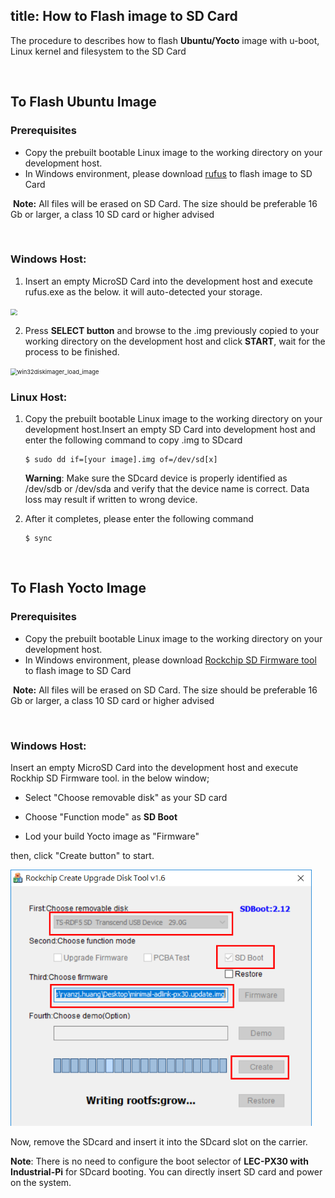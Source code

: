 title: How to Flash image to SD Card
---

The procedure to describes how to flash **Ubuntu/Yocto** image with u-boot, Linux kernel and filesystem to the SD Card



<br>

## To Flash Ubuntu Image

### Prerequisites

- Copy the prebuilt bootable Linux image to the working directory on your development host.
- In Windows environment, please download [rufus](https://rufus.ie/) to flash image to SD Card

​       **Note:** All files will be erased on SD Card. The size should be preferable 16 Gb or larger, a class 10 SD card or higher advised

<br>

### Windows Host:

1. Insert an empty MicroSD Card into the development host and execute rufus.exe as the below. it will auto-detected your storage.

<img align="center" src="HowToFlashImage.assets/rufus_1.png" style="zoom: 67%;" />



2. Press **SELECT button** and browse to the .img previously copied to your working directory on the development host and click **START**, wait for the process to be finished.

<img align="center" src="HowToFlashImage.assets/rufus_2.png" alt="win32diskimager_load_image" style="zoom: 67%;" />




### Linux Host:

1. Copy the prebuilt bootable Linux image to the working directory on your development host.Insert an empty SD Card into development host and enter the following command to copy .img to SDcard
   
   ```
   $ sudo dd if=[your image].img of=/dev/sd[x]
   ```
   
   **Warning**: Make sure the SDcard device is properly identified as /dev/sdb or /dev/sda  and verify that the device name is correct. Data loss may result if written to wrong device. 
   
2. After it completes, please enter the following command

   ```
   $ sync
   ```



<br>



## To Flash Yocto Image

### Prerequisites

- Copy the prebuilt bootable Linux image to the working directory on your development host.
- In Windows environment, please download [Rockchip SD Firmware tool](https://hq0epm0west0us0storage.blob.core.windows.net/development/LEC-PX30/Tools/SDDiskTool_v1.6.rar) to flash image to SD Card

​       **Note:** All files will be erased on SD Card. The size should be preferable 16 Gb or larger, a class 10 SD card or higher advised


<br>

### Windows Host:

Insert an empty MicroSD Card into the development host and execute Rockhip SD Firmware tool. in the below window; 

* Select "Choose removable disk" as your SD card

* Choose "Function mode" as **SD Boot**

* Lod your build Yocto image as "Firmware" 

then, click "Create button" to start.

<img src="HowToFlashImage.assets/image-20200303115215481.png" alt="image-20200303115215481" style="zoom:80%;" />




Now, remove the SDcard and insert it into the SDcard slot on the carrier.

**Note**: There is no need to configure the boot selector of **LEC-PX30 with Industrial-Pi** for SDcard booting. You can directly insert SD card and power on the system.

